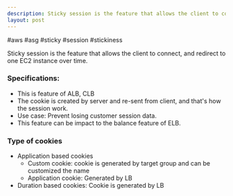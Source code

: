 ```yaml
---
description: Sticky session is the feature that allows the client to connect, and redirect to one EC2 instance over time.
layout: post
---
```


#aws #asg #sticky #session #stickiness

Sticky session is the feature that allows the client to connect, and redirect to one EC2 instance over time.

### Specifications:
- This is feature of ALB, CLB
- The cookie is created by server and re-sent from client, and that's how the session work.
- Use case: Prevent losing customer session data.
- This feature can be impact to the balance feature of ELB.

### Type of cookies
- Application based cookies
  - Custom cookie: cookie is generated by target group and can be customized the name
  - Application cookie: Generated by LB
- Duration based cookies: Cookie is generated by LB
